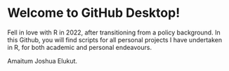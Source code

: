 # Welcome to GitHub Desktop!

Fell in love with R in 2022, after transitioning from a policy background. In this Github, you will find scripts for all personal projects I have undertaken in R, for both academic and personal endeavours.

Amaitum Joshua Elukut.
